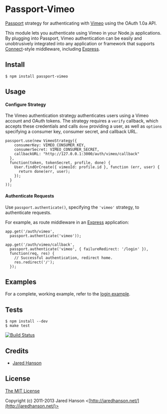 # Passport-Vimeo

[Passport](https://github.com/jaredhanson/passport) strategy for authenticating
with [Vimeo](http://vimeo.com/) using the OAuth 1.0a API.

This module lets you authenticate using Vimeo in your Node.js applications.
By plugging into Passport, Vimeo authentication can be easily and
unobtrusively integrated into any application or framework that supports
[Connect](http://www.senchalabs.org/connect/)-style middleware, including
[Express](http://expressjs.com/).

## Install

    $ npm install passport-vimeo

## Usage

#### Configure Strategy

The Vimeo authentication strategy authenticates users using a Vimeo account and
OAuth tokens.  The strategy requires a `verify` callback, which accepts these
credentials and calls `done` providing a user, as well as `options` specifying a
consumer key, consumer secret, and callback URL.

    passport.use(new VimeoStrategy({
        consumerKey: VIMEO_CONSUMER_KEY,
        consumerSecret: VIMEO_CONSUMER_SECRET,
        callbackURL: "http://127.0.0.1:3000/auth/vimeo/callback"
      },
      function(token, tokenSecret, profile, done) {
        User.findOrCreate({ vimeoId: profile.id }, function (err, user) {
          return done(err, user);
        });
      }
    ));

#### Authenticate Requests

Use `passport.authenticate()`, specifying the `'vimeo'` strategy, to
authenticate requests.

For example, as route middleware in an [Express](http://expressjs.com/)
application:

    app.get('/auth/vimeo',
      passport.authenticate('vimeo'));
    
    app.get('/auth/vimeo/callback', 
      passport.authenticate('vimeo', { failureRedirect: '/login' }),
      function(req, res) {
        // Successful authentication, redirect home.
        res.redirect('/');
      });

## Examples

For a complete, working example, refer to the [login example](https://github.com/jaredhanson/passport-vimeo/tree/master/examples/login).

## Tests

    $ npm install --dev
    $ make test

[![Build Status](https://secure.travis-ci.org/jaredhanson/passport-vimeo.png)](http://travis-ci.org/jaredhanson/passport-vimeo)

## Credits

  - [Jared Hanson](http://github.com/jaredhanson)

## License

[The MIT License](http://opensource.org/licenses/MIT)

Copyright (c) 2011-2013 Jared Hanson <[http://jaredhanson.net/](http://jaredhanson.net/)>


